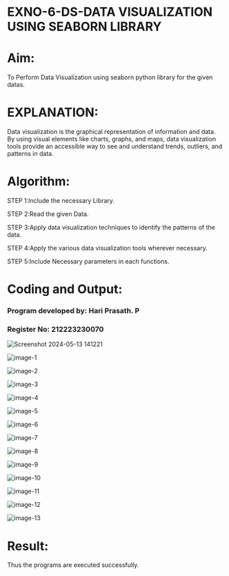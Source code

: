 # EXNO-6-DS-DATA VISUALIZATION USING SEABORN LIBRARY

# Aim:
  To Perform Data Visualization using seaborn python library for the given datas.

# EXPLANATION:
Data visualization is the graphical representation of information and data. By using visual elements like charts, graphs, and maps, data visualization tools provide an accessible way to see and understand trends, outliers, and patterns in data.

# Algorithm:
STEP 1:Include the necessary Library.

STEP 2:Read the given Data.

STEP 3:Apply data visualization techniques to identify the patterns of the data.

STEP 4:Apply the various data visualization tools wherever necessary.

STEP 5:Include Necessary parameters in each functions.

# Coding and Output:
### Program developed by: Hari Prasath. P
### Register No: 212223230070

![Screenshot 2024-05-13 141221](https://github.com/Hari-Prasath-P-08/EXNO-6-DS/assets/139455593/0580626a-619c-40a0-82fa-8ab24cf43a1c)

![image-1](https://github.com/Hari-Prasath-P-08/EXNO-6-DS/assets/139455593/91799efb-3bde-4ca4-9e0d-2acf884376dc)

![image-2](https://github.com/Hari-Prasath-P-08/EXNO-6-DS/assets/139455593/21d295ba-60bb-4c46-88d3-d481443be8ea)

![image-3](https://github.com/Hari-Prasath-P-08/EXNO-6-DS/assets/139455593/cf616123-9694-421a-9fe7-2a9c3040231d)

![image-4](https://github.com/Hari-Prasath-P-08/EXNO-6-DS/assets/139455593/3d8d4a68-78b5-44d0-ae63-c0ddb1e2c008)

![image-5](https://github.com/Hari-Prasath-P-08/EXNO-6-DS/assets/139455593/e005d605-37be-475c-bb1f-f24f1baa4382)

![image-6](https://github.com/Hari-Prasath-P-08/EXNO-6-DS/assets/139455593/b14e7e7a-6945-47e2-8de3-206674afa3f2)

![image-7](https://github.com/Hari-Prasath-P-08/EXNO-6-DS/assets/139455593/a8b4ae8a-d65f-44f0-b991-decbf33946cd)

![image-8](https://github.com/Hari-Prasath-P-08/EXNO-6-DS/assets/139455593/fdcadace-2366-43a1-bfb4-2daf2b2203c7)

![image-9](https://github.com/Hari-Prasath-P-08/EXNO-6-DS/assets/139455593/99f320da-c75c-474c-a641-fa779194d911)

![image-10](https://github.com/Hari-Prasath-P-08/EXNO-6-DS/assets/139455593/8b7eebd2-e27f-4a0e-8f9f-5fd6edf4ff01)

![image-11](https://github.com/Hari-Prasath-P-08/EXNO-6-DS/assets/139455593/b9962be9-0989-4318-ab4f-14aaf43608c3)

![image-12](https://github.com/Hari-Prasath-P-08/EXNO-6-DS/assets/139455593/7e243730-ff3b-4aa0-b92e-ff2765695ed9)

![image-13](https://github.com/Hari-Prasath-P-08/EXNO-6-DS/assets/139455593/123ed7e0-d6ec-48fb-863b-a731377ef68a)

# Result:
 Thus the programs are executed successfully.
